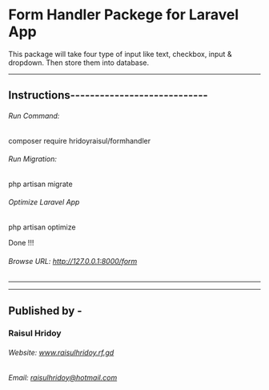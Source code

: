 # Form Handler Packege for Laravel App

This package will take four type of input like text, checkbox, input & dropdown. Then store them into database.

-------------------------------------------
## Instructions----------------------------

###### Run Command: 
composer require hridoyraisul/formhandler

###### Run Migration:
php artisan migrate

###### Optimize Laravel App
php artisan optimize

Done !!!

###### Browse URL: http://127.0.0.1:8000/form

---------------------------------------------
---------------------------------------------

## Published by - 
### Raisul Hridoy 
###### Website: www.raisulhridoy.rf.gd
###### Email: raisulhridoy@hotmail.com

